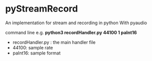 # pyStreamRecord
An implementation for  stream and recording in python With pyaudio

command line e.g. **python3 recordHandler.py 44100 1 paInt16**
- recordHandler.py : the main handler file
- 44100: sample rate
- paInt16: sample format
